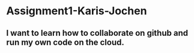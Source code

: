 # Assignment1-Karis-Jochen

## I want to learn how to collaborate on github and run my own code on the cloud.
